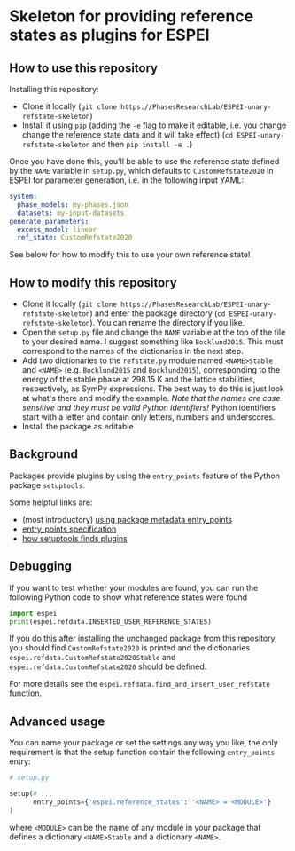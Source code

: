 # Skeleton for providing reference states as plugins for ESPEI

## How to use this repository

Installing this repository:

* Clone it locally (`git clone https://PhasesResearchLab/ESPEI-unary-refstate-skeleton`)
* Install it using `pip` (adding the `-e` flag to make it editable, i.e. you change change the reference state data and it will take effect) (`cd ESPEI-unary-refstate-skeleton` and then `pip install -e .`)

Once you have done this, you'll be able to use the reference state defined by the `NAME` variable in `setup.py`, which defaults to `CustomRefstate2020` in ESPEI for parameter generation, i.e. in the following input YAML:

```yaml
system:
  phase_models: my-phases.json
  datasets: my-input-datasets
generate_parameters:
  excess_model: linear
  ref_state: CustomRefstate2020
```

See below for how to modify this to use your own reference state!

## How to modify this repository

* Clone it locally (`git clone https://PhasesResearchLab/ESPEI-unary-refstate-skeleton`) and enter the package directory (`cd ESPEI-unary-refstate-skeleton`). You can rename the directory if you like.
* Open the `setup.py` file and change the `NAME` variable at the top of the file to your desired name. I suggest something like `Bocklund2015`. This must correspond to the names of the dictionaries in the next step.
* Add two dictionaries to the `refstate.py` module named `<NAME>Stable` and `<NAME>` (e.g. `Bocklund2015` and `Bocklund2015`), corresponding to the energy of the stable phase at 298.15 K and the lattice stabilities, respectively, as SymPy expressions. The best way to do this is just look at what's there and modify the example. *Note that the names are case sensitive and they must be valid Python identifiers!* Python identifiers start with a letter and contain only letters, numbers and underscores.
* Install the package as editable 

## Background

Packages provide plugins by using the `entry_points` feature of the Python package `setuptools`.

Some helpful links are:

* (most introductory) [using package metadata entry_points](https://packaging.python.org/guides/creating-and-discovering-plugins/#using-package-metadata)
* [entry_points specification](https://packaging.python.org/specifications/entry-points/)
* [how setuptools finds plugins](https://setuptools.readthedocs.io/en/latest/setuptools.html#dynamic-discovery-of-services-and-plugins)

## Debugging

If you want to test whether your modules are found, you can run the following Python code to show what reference states were found 

```python
import espei
print(espei.refdata.INSERTED_USER_REFERENCE_STATES)
```

If you do this after installing the unchanged package from this repository, you should find `CustomRefstate2020` is printed and the dictionaries `espei.refdata.CustomRefstate2020Stable` and `espei.refdata.CustomRefstate2020` should be defined.

For more details see the `espei.refdata.find_and_insert_user_refstate` function.

## Advanced usage

You can name your package or set the settings any way you like, the only requirement is that the setup function contain the following `entry_points` entry:

```python
# setup.py

setup(# ...
      entry_points={'espei.reference_states': '<NAME> = <MODULE>'}
)
```

where `<MODULE>` can be the name of any module in your package that defines a dictionary `<NAME>Stable` and a dictionary `<NAME>`.
